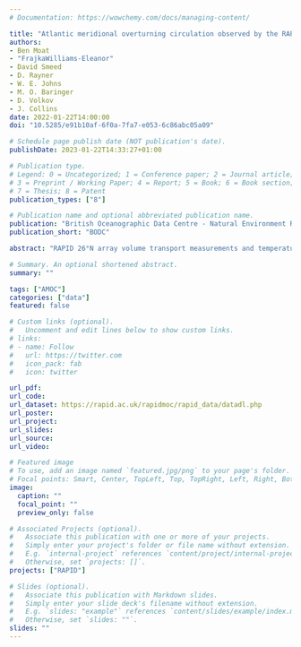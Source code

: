 ```yaml
---
# Documentation: https://wowchemy.com/docs/managing-content/

title: "Atlantic meridional overturning circulation observed by the RAPID-MOCHA-WBTS (RAPID-Meridional Overturning Circulation and Heatflux Array-Western Boundary Time Series) array at 26°N from 2004 to 2020 (v2020.2)"
authors: 
- Ben Moat
- "FrajkaWilliams-Eleanor"
- David Smeed
- D. Rayner
- W. E. Johns 
- M. O. Baringer
- D. Volkov
- J. Collins
date: 2022-01-22T14:00:00
doi: "10.5285/e91b10af-6f0a-7fa7-e053-6c86abc05a09"

# Schedule page publish date (NOT publication's date).
publishDate: 2023-01-22T14:33:27+01:00

# Publication type.
# Legend: 0 = Uncategorized; 1 = Conference paper; 2 = Journal article;
# 3 = Preprint / Working Paper; 4 = Report; 5 = Book; 6 = Book section;
# 7 = Thesis; 8 = Patent
publication_types: ["8"]

# Publication name and optional abbreviated publication name.
publication: "British Oceanographic Data Centre - Natural Environment Research Council"
publication_short: "BODC"

abstract: "RAPID 26°N array volume transport measurements and temperature/salinity profiles, from 2004 - 2020 (v2020.2)."

# Summary. An optional shortened abstract.
summary: ""

tags: ["AMOC"]
categories: ["data"]
featured: false

# Custom links (optional).
#   Uncomment and edit lines below to show custom links.
# links:
# - name: Follow
#   url: https://twitter.com
#   icon_pack: fab
#   icon: twitter

url_pdf:
url_code:
url_dataset: https://rapid.ac.uk/rapidmoc/rapid_data/datadl.php
url_poster:
url_project:
url_slides:
url_source:
url_video:

# Featured image
# To use, add an image named `featured.jpg/png` to your page's folder. 
# Focal points: Smart, Center, TopLeft, Top, TopRight, Left, Right, BottomLeft, Bottom, BottomRight.
image:
  caption: ""
  focal_point: ""
  preview_only: false

# Associated Projects (optional).
#   Associate this publication with one or more of your projects.
#   Simply enter your project's folder or file name without extension.
#   E.g. `internal-project` references `content/project/internal-project/index.md`.
#   Otherwise, set `projects: []`.
projects: ["RAPID"]

# Slides (optional).
#   Associate this publication with Markdown slides.
#   Simply enter your slide deck's filename without extension.
#   E.g. `slides: "example"` references `content/slides/example/index.md`.
#   Otherwise, set `slides: ""`.
slides: ""
---
```

